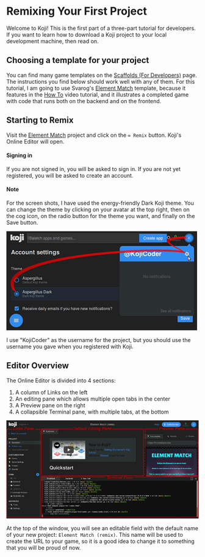 # Remixing Your First Project

Welcome to Koji! This is the first part of a three-part tutorial for developers. If you want to learn how to download a Koji project to your local development machine, then read on. 

## Choosing a template for your project

You can find many game templates on the [Scaffolds (For Developers)](https://withkoji.com/tag/scaffolds-(for-developers)?sort=remixes) page. The instructions you find below should work well with any of them. For this tutorial, I am going to use Svarog's [Element Match](https://withkoji.com/~Svarog1389/element-match) template, because it features in the [How To](https://www.youtube.com/watch?v=R7FAL2IV0sk&feature=youtu.be) video tutorial, and it illustrates a completed game with code that runs both on the backend and on the frontend.

## Starting to Remix

Visit the [Element Match](https://withkoji.com/~Svarog1389/element-match) project and click on the `∞ Remix` button. Koji's Online Editor will open.


#### Signing in

If you are not signed in, you will be asked to sign in. If you are not yet registered, you will be asked to create an account.



#### Note

For the screen shots, I have used the energy-friendly Dark Koji theme. You can change the theme by clicking on your avatar at the top right, then on the cog icon, on the radio button for the theme you want, and finally on the Save button.

![Setting the Dark Koji theme](working_locally/theme.png "Setting the Dark Koji theme")

I use "KojiCoder" as the username for the project, but you should use the username you gave when you registered with Koji.


## Editor Overview

The Online Editor is divided into 4 sections:

1.  A column of Links on the left
2.  An editing pane which allows multiple open tabs in the center
3.  A Preview pane on the right
4.  A collapsible Terminal pane, with multiple tabs, at the bottom

![The Koji Online Editor](working_locally/editor.png "The Koji Online Editor")

At the top of the window, you will see an editable field with the default name of your new project: `Element Match (remix)`. This name will be used to create the URL to your game, so it is a good idea to change it to something that you will be proud of now.
